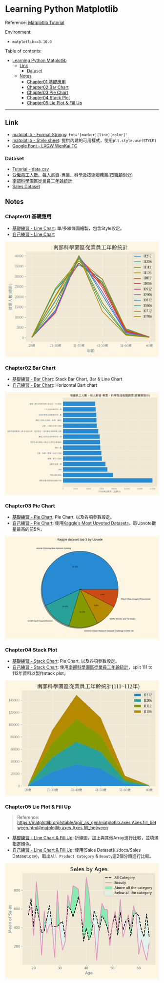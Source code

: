 # Learning Python Matplotlib

Reference: [Matplotlib Tutorial](https://youtube.com/playlist?list=PL-osiE80TeTvipOqomVEeZ1HRrcEvtZB_&si=ylA_tihRvx0JxJ1f)

Environment:

- `matplotlib==3.10.0`

Table of contents:

- [Learning Python Matplotlib](#learning-python-matplotlib)
  - [Link](#link)
    - [Dataset](#dataset)
  - [Notes](#notes)
    - [Chapter01 基礎應用](#chapter01-基礎應用)
    - [Chapter02 Bar Chart](#chapter02-bar-chart)
    - [Chapter03 Pie Chart](#chapter03-pie-chart)
    - [Chapter04 Stack Plot](#chapter04-stack-plot)
    - [Chapter05 Lie Plot \& Fill Up](#chapter05-lie-plot--fill-up)

---

## Link

- [matplotlib - Format Strings](https://matplotlib.org/stable/api/_as_gen/matplotlib.pyplot.plot.html): `fmt='[marker][line][color]'`
- [matplotlib - Style sheet](https://matplotlib.org/stable/gallery/style_sheets/style_sheets_reference.html): 提供內建的可用樣式，使用`plt.style.use(STYLE)`
- [Google Font - LXGW WenKai TC](https://fonts.google.com/specimen/LXGW+WenKai+TC?lang=zh_Hant)

### Dataset

- [Tutorial - data.csv](https://github.com/CoreyMSchafer/code_snippets/blob/master/Python/Matplotlib/02-BarCharts/data.csv)
- [受僱員工人數、每人薪資-專業、科學及技術服務業(按職類別分)](https://data.gov.tw/dataset/41695)
- [南部科學園區從業員工年齡統計](https://data.gov.tw/dataset/91882)
- [Sales Dataset](https://www.kaggle.com/datasets/sahilislam007/sales-dataset)

## Notes

### Chapter01 基礎應用

- [基礎練習 - Line Chart](./Chapter01/main.py): 單/多線條圖繪製，包含Style設定。
- [自己練習 - Line Chart](./Chapter01/practice.py)

![南部科學園區從業員工年齡統計](./Chapter01/practice_plot.png)

### Chapter02 Bar Chart

- [基礎練習 - Bar Chart](./Chapter02/main.py): Stack Bar Chart, Bar & Line Chart
- [自己練習 - Bar Chart](./Chapter02/practice.py): Horizontal Bart chart

![受僱員工人數、每人薪資-專業、科學及技術服務業(按職類別分)](./Chapter02/plot_practice.png)

### Chapter03 Pie Chart

- [基礎練習 - Pie Chart](./Chapter03/main.py): Pie Chart, 以及各項參數設定。
- [自己練習 - Pie Chart](./Chapter03/practice.py): 使用[Kaggle’s Most Upvoted Datasets](https://www.kaggle.com/datasets/ritalin56/kaggles-most-upvoted-datasets-overview/data)，取Upvote數量最高的前5名。

![Kaggle’s Most Upvoted Datasets](./Chapter03/plot_practice.png)

### Chapter04 Stack Plot

- [基礎練習 - Stack Chart](./Chapter04/main.py): Pie Chart, 以及各項參數設定。
- [自己練習 - Stack Chart](./Chapter04/practice.py): 使用[南部科學園區從業員工年齡統計](./docs/424_2.csv)，split 111 to 112年資料以製作stack plot。

![南部科學園區從業員工年齡統計(111~112年)](./Chapter04/plot_practice.png)

### Chapter05 Lie Plot & Fill Up

> Reference: https://matplotlib.org/stable/api/_as_gen/matplotlib.axes.Axes.fill_between.html#matplotlib.axes.Axes.fill_between

- [基礎練習 - Line Chart & Fill Up](./Chapter05/main.py): 折線圖，加上與其他Array進行比較，並填滿指定顏色。
- [自己練習 - Line Chart & Fill Up](./Chapter05/practice.py): 使用[Sales Dataset](./docs/Sales Dataset.csv)，取出`All Product Category` & `Beauty`這2個分類進行比較。

![Sales Dataset](./Chapter05/plot_practice.png)
